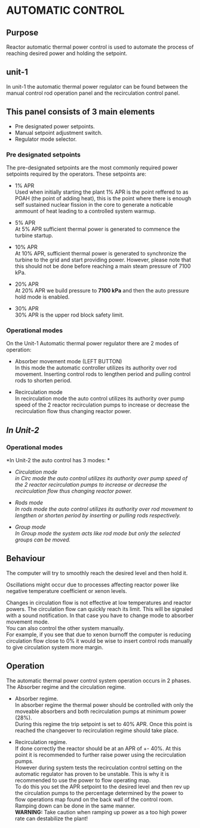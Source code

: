 # AUTOMATIC CONTROL

## Purpose
Reactor automatic thermal power control is used to automate the process of reaching desired power and holding the setpoint.

## unit-1
In unit-1 the automatic thermal power regulator can be found between the manual control rod operation panel and the recirculation control panel.

## This panel consists of 3 main elements
- Pre designated power setpoints.
- Manual setpoint adjustment switch.
- Regulator mode selector.

### Pre designated setpoints
The pre-designated setpoints are the most commonly required power setpoints required by the operators. These setpoints are:

- 1% APR  
    Used when initially starting the plant 1% APR is the point reffered to as POAH (the point of adding heat), this is the point where there is enough self sustained nuclear fission in the core to generate a noticable ammount of heat leading to a controlled system warmup.

- 5% APR  
    At 5% APR sufficient thermal power is generated to commence the turbine startup.

- 10% APR  
    At 10% APR, sufficient thermal power is generated to synchronize the turbine to the grid and start providing power. However, please note that this should not be done before reaching a main steam pressure of 7100 kPa.

- 20% APR  
    At 20% APR we build pressure to **7100 kPa** and then the auto pressure hold mode is enabled.

- 30% APR  
    30% APR is the upper rod block safety limit.


### Operational modes
On the Unit-1 Automatic thermal power regulator there are 2 modes of operation:

- Absorber movement mode (LEFT BUTTON)  
    In this mode the automatic controller utilizes its authority over rod movement. Inserting control rods to lengthen period and pulling control rods to shorten period.

- Recirculation mode  
    In recirculation mode the auto control utilizes its authority over pump speed of the 2 reactor recirculation pumps to increase or decrease the recirculation flow thus changing reactor power.


## *In Unit-2*

### Operational modes
*In Unit-2 the auto control has 3 modes:  *

- *Circulation mode  
    in Circ mode the auto control utilizes its authority over pump speed of the 2 reactor recirculation pumps to increase or decrease the recirculation flow thus changing reactor power.*   

- *Rods mode  
    In rods mode the auto control utilizes its authority over rod movement to lengthen or shorten period by inserting or pulling rods respectively.*

- *Group mode  
    In Group mode the system acts like rod mode but only the selected groups can be moved.*


## Behaviour

The computer will try to smoothly reach the desired level and then hold it. 
 
Oscillations might occur due to processes affecting reactor power like negative temperature coefficient or xenon levels.

Changes in circulation flow is not effective at low temperatures and reactor powers.
The circulation flow can quickly reach its limit. This will be signaled with a sound notification. In that case you have to change mode to absorber movement mode.  
You can also control the other system manually.   
For example, if you see that due to xenon burnoff the computer is reducing circulation flow close to 0% it would be wise to insert control rods manually to give circulation system more margin.

## Operation
The automatic thermal power control system operation occurs in 2 phases.  
The Absorber regime and the circulation regime.  

- Absorber regime.  
    In absorber regime the thermal power should be controlled with only the moveable absorbers and both recirculation pumps at minimum power (28%).  
    During this regime the trip setpoint is set to 40% APR. Once this point is reached the changeover to recirculation regime should take place.  

- Recirculation regime.  
    If done correctly the reactor should be at an APR of +- 40%. At this point it is recommended to further raise power using the recirculation pumps.  
    However during system tests the recirculation control setting on the automatic regulator has proven to be unstable. This is why it is recommended to use the power to flow operating map.  
    To do this you set the APR setpoint to the desired level and then rev up the circulation pumps to the percentage determined by the power to flow operations map found on the back wall of the control room.  
    Ramping down can be done in the same manner.  
    **WARNING:** Take caution when ramping up power as a too high power rate can destabilize the plant!
